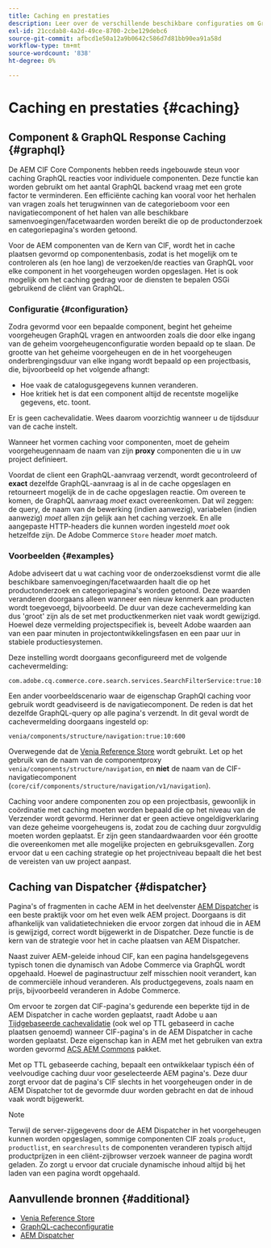 ```yaml
---
title: Caching en prestaties
description: Leer over de verschillende beschikbare configuraties om GraphQL en inhoud het in cache plaatsen toe te laten om de prestaties van uw handelsimplementatie te optimaliseren.
exl-id: 21ccdab8-4a2d-49ce-8700-2cbe129debc6
source-git-commit: afbcd1e50a12a9b0642c586d7d81bb90ea91a58d
workflow-type: tm+mt
source-wordcount: '838'
ht-degree: 0%

---
```


# Caching en prestaties {#caching}

## Component &amp; GraphQL Response Caching {#graphql}

De AEM CIF Core Components hebben reeds ingebouwde steun voor caching GraphQL reacties voor individuele componenten. Deze functie kan worden gebruikt om het aantal GraphQL backend vraag met een grote factor te verminderen. Een efficiënte caching kan vooral voor het herhalen van vragen zoals het terugwinnen van de categorieboom voor een navigatiecomponent of het halen van alle beschikbare samenvoegingen/facetwaarden worden bereikt die op de productonderzoek en categoriepagina&#39;s worden getoond.

Voor de AEM componenten van de Kern van CIF, wordt het in cache plaatsen gevormd op componentenbasis, zodat is het mogelijk om te controleren als (en hoe lang) de verzoeken/de reacties van GraphQL voor elke component in het voorgeheugen worden opgeslagen. Het is ook mogelijk om het caching gedrag voor de diensten te bepalen OSGi gebruikend de cliënt van GraphQL.

### Configuratie {#configuration}

Zodra gevormd voor een bepaalde component, begint het geheime voorgeheugen GraphQL vragen en antwoorden zoals die door elke ingang van de geheim voorgeheugenconfiguratie worden bepaald op te slaan. De grootte van het geheime voorgeheugen en de in het voorgeheugen onderbrengingsduur van elke ingang wordt bepaald op een projectbasis, die, bijvoorbeeld op het volgende afhangt:

* Hoe vaak de catalogusgegevens kunnen veranderen.
* Hoe kritiek het is dat een component altijd de recentste mogelijke gegevens, etc. toont.

Er is geen cachevalidatie. Wees daarom voorzichtig wanneer u de tijdsduur van de cache instelt.

Wanneer het vormen caching voor componenten, moet de geheim voorgeheugennaam de naam van zijn **proxy** componenten die u in uw project definieert.

Voordat de client een GraphQL-aanvraag verzendt, wordt gecontroleerd of **exact** dezelfde GraphQL-aanvraag is al in de cache opgeslagen en retourneert mogelijk de in de cache opgeslagen reactie. Om overeen te komen, de GraphQL aanvraag _moet_ exact overeenkomen. Dat wil zeggen: de query, de naam van de bewerking (indien aanwezig), variabelen (indien aanwezig) _moet_ allen zijn gelijk aan het caching verzoek. En alle aangepaste HTTP-headers die kunnen worden ingesteld _moet_ ook hetzelfde zijn. De Adobe Commerce `Store` header _moet_ match.

### Voorbeelden {#examples}

Adobe adviseert dat u wat caching voor de onderzoeksdienst vormt die alle beschikbare samenvoegingen/facetwaarden haalt die op het productonderzoek en categoriepagina&#39;s worden getoond. Deze waarden veranderen doorgaans alleen wanneer een nieuw kenmerk aan producten wordt toegevoegd, bijvoorbeeld. De duur van deze cachevermelding kan dus &#39;groot&#39; zijn als de set met productkenmerken niet vaak wordt gewijzigd. Hoewel deze vermelding projectspecifiek is, beveelt Adobe waarden aan van een paar minuten in projectontwikkelingsfasen en een paar uur in stabiele productiesystemen.

Deze instelling wordt doorgaans geconfigureerd met de volgende cachevermelding:

```
com.adobe.cq.commerce.core.search.services.SearchFilterService:true:10:3600
```

Een ander voorbeeldscenario waar de eigenschap GraphQl caching voor gebruik wordt geadviseerd is de navigatiecomponent. De reden is dat het dezelfde GraphQL-query op alle pagina&#39;s verzendt. In dit geval wordt de cachevermelding doorgaans ingesteld op:

```
venia/components/structure/navigation:true:10:600
```

Overwegende dat de [Venia Reference Store](https://github.com/adobe/aem-cif-guides-venia) wordt gebruikt. Let op het gebruik van de naam van de componentproxy `venia/components/structure/navigation`, en **niet** de naam van de CIF-navigatiecomponent (`core/cif/components/structure/navigation/v1/navigation`).

Caching voor andere componenten zou op een projectbasis, gewoonlijk in coördinatie met caching moeten worden bepaald die op het niveau van de Verzender wordt gevormd. Herinner dat er geen actieve ongeldigverklaring van deze geheime voorgeheugens is, zodat zou de caching duur zorgvuldig moeten worden geplaatst. Er zijn geen standaardwaarden voor één grootte die overeenkomen met alle mogelijke projecten en gebruiksgevallen. Zorg ervoor dat u een caching strategie op het projectniveau bepaalt die het best de vereisten van uw project aanpast.

## Caching van Dispatcher {#dispatcher}

Pagina&#39;s of fragmenten in cache AEM in het deelvenster [AEM Dispatcher](https://experienceleague.adobe.com/docs/experience-manager-dispatcher/using/dispatcher.html) is een beste praktijk voor om het even welk AEM project. Doorgaans is dit afhankelijk van validatietechnieken die ervoor zorgen dat inhoud die in AEM is gewijzigd, correct wordt bijgewerkt in de Dispatcher. Deze functie is de kern van de strategie voor het in cache plaatsen van AEM Dispatcher.

Naast zuiver AEM-geleide inhoud CIF, kan een pagina handelsgegevens typisch tonen die dynamisch van Adobe Commerce via GraphQL wordt opgehaald. Hoewel de paginastructuur zelf misschien nooit verandert, kan de commerciële inhoud veranderen. Als productgegevens, zoals naam en prijs, bijvoorbeeld veranderen in Adobe Commerce.

Om ervoor te zorgen dat CIF-pagina&#39;s gedurende een beperkte tijd in de AEM Dispatcher in cache worden geplaatst, raadt Adobe u aan [Tijdgebaseerde cachevalidatie](https://experienceleague.adobe.com/docs/experience-manager-dispatcher/using/configuring/dispatcher-configuration.html#configuring-time-based-cache-invalidation-enablettl) (ook wel op TTL gebaseerd in cache plaatsen genoemd) wanneer CIF-pagina&#39;s in de AEM Dispatcher in cache worden geplaatst. Deze eigenschap kan in AEM met het gebruiken van extra worden gevormd [ACS AEM Commons](https://adobe-consulting-services.github.io/acs-aem-commons/) pakket.

Met op TTL gebaseerde caching, bepaalt een ontwikkelaar typisch één of veelvoudige caching duur voor geselecteerde AEM pagina&#39;s. Deze duur zorgt ervoor dat de pagina&#39;s CIF slechts in het voorgeheugen onder in de AEM Dispatcher tot de gevormde duur worden gebracht en dat de inhoud vaak wordt bijgewerkt.

>[!NOTE]
>
>Terwijl de server-zijgegevens door de AEM Dispatcher in het voorgeheugen kunnen worden opgeslagen, sommige componenten CIF zoals `product`, `productlist`, en `searchresults` de componenten veranderen typisch altijd productprijzen in een cliënt-zijbrowser verzoek wanneer de pagina wordt geladen. Zo zorgt u ervoor dat cruciale dynamische inhoud altijd bij het laden van een pagina wordt opgehaald.

## Aanvullende bronnen {#additional}

* [Venia Reference Store](https://github.com/adobe/aem-cif-guides-venia)
* [GraphQL-cacheconfiguratie](https://github.com/adobe/commerce-cif-graphql-client#caching)
* [AEM Dispatcher](https://experienceleague.adobe.com/docs/experience-manager-dispatcher/using/dispatcher.html)
